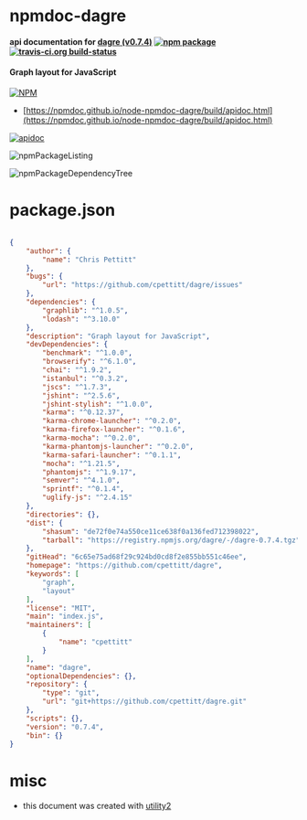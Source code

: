 # npmdoc-dagre

#### api documentation for  [dagre (v0.7.4)](https://github.com/cpettitt/dagre)  [![npm package](https://img.shields.io/npm/v/npmdoc-dagre.svg?style=flat-square)](https://www.npmjs.org/package/npmdoc-dagre) [![travis-ci.org build-status](https://api.travis-ci.org/npmdoc/node-npmdoc-dagre.svg)](https://travis-ci.org/npmdoc/node-npmdoc-dagre)

#### Graph layout for JavaScript

[![NPM](https://nodei.co/npm/dagre.png?downloads=true&downloadRank=true&stars=true)](https://www.npmjs.com/package/dagre)

- [https://npmdoc.github.io/node-npmdoc-dagre/build/apidoc.html](https://npmdoc.github.io/node-npmdoc-dagre/build/apidoc.html)

[![apidoc](https://npmdoc.github.io/node-npmdoc-dagre/build/screenCapture.buildCi.browser.%252Ftmp%252Fbuild%252Fapidoc.html.png)](https://npmdoc.github.io/node-npmdoc-dagre/build/apidoc.html)

![npmPackageListing](https://npmdoc.github.io/node-npmdoc-dagre/build/screenCapture.npmPackageListing.svg)

![npmPackageDependencyTree](https://npmdoc.github.io/node-npmdoc-dagre/build/screenCapture.npmPackageDependencyTree.svg)



# package.json

```json

{
    "author": {
        "name": "Chris Pettitt"
    },
    "bugs": {
        "url": "https://github.com/cpettitt/dagre/issues"
    },
    "dependencies": {
        "graphlib": "^1.0.5",
        "lodash": "^3.10.0"
    },
    "description": "Graph layout for JavaScript",
    "devDependencies": {
        "benchmark": "^1.0.0",
        "browserify": "^6.1.0",
        "chai": "^1.9.2",
        "istanbul": "^0.3.2",
        "jscs": "^1.7.3",
        "jshint": "^2.5.6",
        "jshint-stylish": "^1.0.0",
        "karma": "^0.12.37",
        "karma-chrome-launcher": "^0.2.0",
        "karma-firefox-launcher": "^0.1.6",
        "karma-mocha": "^0.2.0",
        "karma-phantomjs-launcher": "^0.2.0",
        "karma-safari-launcher": "^0.1.1",
        "mocha": "^1.21.5",
        "phantomjs": "^1.9.17",
        "semver": "^4.1.0",
        "sprintf": "^0.1.4",
        "uglify-js": "^2.4.15"
    },
    "directories": {},
    "dist": {
        "shasum": "de72f0e74a550ce11ce638f0a136fed712398022",
        "tarball": "https://registry.npmjs.org/dagre/-/dagre-0.7.4.tgz"
    },
    "gitHead": "6c65e75ad68f29c924bd0cd8f2e855bb551c46ee",
    "homepage": "https://github.com/cpettitt/dagre",
    "keywords": [
        "graph",
        "layout"
    ],
    "license": "MIT",
    "main": "index.js",
    "maintainers": [
        {
            "name": "cpettitt"
        }
    ],
    "name": "dagre",
    "optionalDependencies": {},
    "repository": {
        "type": "git",
        "url": "git+https://github.com/cpettitt/dagre.git"
    },
    "scripts": {},
    "version": "0.7.4",
    "bin": {}
}
```



# misc
- this document was created with [utility2](https://github.com/kaizhu256/node-utility2)
